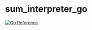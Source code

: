 # sum_interpreter_go

[![Go Reference](https://pkg.go.dev/badge/github.com/info700700/sum_interpreter_go.svg)](https://pkg.go.dev/github.com/info700700/sum_interpreter_go)